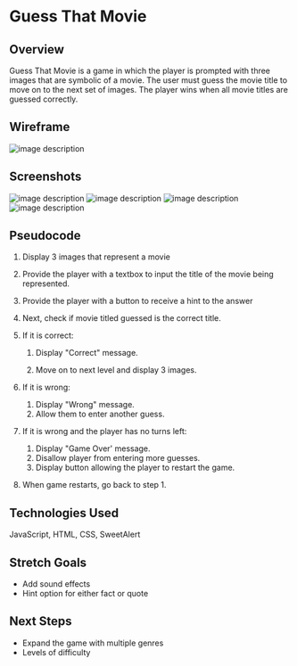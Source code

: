 # Guess That Movie  

## Overview
Guess That Movie is a game in which the player is prompted with three images that are symbolic of a movie. The user must guess the movie title to move on to the next set of images. The player wins when all movie titles are guessed correctly.

## Wireframe

![image description](../master/images/wireframe.jpg)

## Screenshots

![image description](../master/images/1.jpg)
![image description](../master/images/2.jpg)
![image description](../master/images/3.jpg)
![image description](../master/images/4.jpg)


## Pseudocode

1. Display 3 images that represent a movie
	
2. Provide the player with a textbox to input the title of the movie being represented.

3. Provide the player with a button to receive a hint to the answer

4. Next, check if movie titled guessed is the correct title. 

5. If it is correct: 
	
	1. Display "Correct" message.
	
	2. Move on to next level and display 3 images.

6. If it is wrong:
	1. Display "Wrong" message.
	2. Allow them to enter another guess.

7. 	If it is wrong and the player has no turns left:
	1. Display "Game Over' message.
	2. Disallow player from entering more guesses.
	3. Display button allowing the player to restart the game.

8. When game restarts, go back to step 1.  

## Technologies Used
JavaScript, HTML, CSS, SweetAlert

## Stretch Goals
* Add sound effects
* Hint option for either fact or quote 

## Next Steps
* Expand the game with multiple genres
* Levels of difficulty

